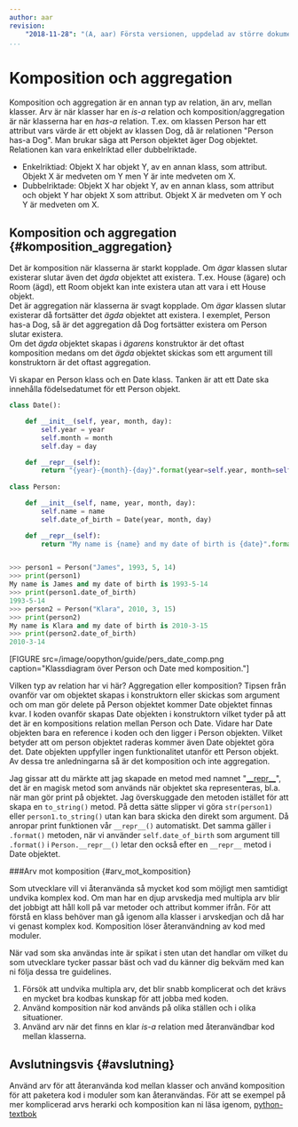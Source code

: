 ```yaml
---
author: aar
revision:
    "2018-11-28": "(A, aar) Första versionen, uppdelad av större dokument."
...
```

Komposition och aggregation
==================================

Komposition och aggregation är en annan typ av relation, än arv, mellan klasser. Arv är när klasser har en _is-a_ relation och komposition/aggregation är när klasserna har en _has-a_ relation. T.ex. om klassen Person har ett attribut vars värde är ett objekt av klassen Dog, då är relationen "Person has-a Dog". Man brukar säga att Person objektet äger Dog objektet. 
Relationen kan vara enkelriktad eller dubbelriktade.

* Enkelriktiad: Objekt X har objekt Y, av en annan klass, som attribut. Objekt X är medveten om Y men Y är inte medveten om X.
* Dubbelriktade: Objekt X har objekt Y, av en annan klass, som attribut och objekt Y har objekt X som attribut. Objekt X är medveten om Y och Y är medveten om X.



Komposition och aggregation {#komposition_aggregation}
------------------------------

Det är komposition när klasserna är starkt kopplade. Om _ägar_ klassen slutar existerar slutar även det _ägda_ objektet att existera. T.ex. House (ägare) och Room (ägd), ett Room objekt kan inte existera utan att vara i ett House objekt.  
Det är aggregation när klasserna är svagt kopplade. Om _ägar_ klassen slutar existerar då fortsätter det _ägda_ objektet att existera.
I exemplet, Person has-a Dog, så är det aggregation då Dog fortsätter existera om Person slutar existera.  
Om det _ägda_ objektet skapas i _ägarens_ konstruktor är det oftast komposition medans om det _ägda_ objektet skickas som ett argument till konstruktorn är det oftast aggregation.

Vi skapar en Person klass och en Date klass. Tanken är att ett Date ska innehålla födelsedatumet för ett Person objekt.

```python
class Date():

    def __init__(self, year, month, day):
        self.year = year
        self.month = month
        self.day = day

    def __repr__(self):
        return "{year}-{month}-{day}".format(year=self.year, month=self.month, day=self.day)
        
class Person:

    def __init__(self, name, year, month, day):
        self.name = name
        self.date_of_birth = Date(year, month, day)

    def __repr__(self):
        return "My name is {name} and my date of birth is {date}".format(name=self.name, date=self.date_of_birth)


>>> person1 = Person("James", 1993, 5, 14)
>>> print(person1)
My name is James and my date of birth is 1993-5-14
>>> print(person1.date_of_birth)
1993-5-14
>>> person2 = Person("Klara", 2010, 3, 15)
>>> print(person2)
My name is Klara and my date of birth is 2010-3-15
>>> print(person2.date_of_birth)
2010-3-14
```

[FIGURE src=/image/oopython/guide/pers_date_comp.png caption="Klassdiagram över Person och Date med komposition."]

Vilken typ av relation har vi här? Aggregation eller komposition? Tipsen från ovanför var om objektet skapas i konstruktorn eller skickas som argument och om man gör delete på Person objektet kommer Date objektet finnas kvar. I koden ovanför skapas Date objekten i konstruktorn vilket tyder på att det är en kompositions relation mellan Person och Date. Vidare har Date objekten bara en reference i koden och den ligger i Person objekten. Vilket betyder att om person objektet raderas kommer även Date objektet göra det. Date objekten uppfyller ingen funktionalitet utanför ett Person objekt. Av dessa tre anledningarna så är det komposition och inte aggregation.

Jag gissar att du märkte att jag skapade en metod med namnet "[\_\_repr\_\_](https://docs.python.org/3/reference/datamodel.html#object.__repr__)", det är en magisk metod som används när objektet ska representeras, bl.a. när man gör print på objektet. Jag överskuggade den metoden istället för att skapa en `to_string()` metod. På detta sätte slipper vi göra `str(person1)` eller `person1.to_string()` utan kan bara skicka den direkt som argument. Då anropar print funktionen vår `__repr__()` automatiskt. Det samma gäller i `.format()` metoden, när vi använder `self.date_of_birth` som argument till `.format()` i `Person.__repr__()` letar den också efter en `__repr__` metod i Date objektet.



###Arv mot komposition {#arv_mot_komposition}

Som utvecklare vill vi återanvända så mycket kod som möjligt men samtidigt undvika komplex kod.
Om man har en djup arvskedja med multipla arv blir det jobbigt att håll koll på var metoder och attribut kommer ifrån. För att förstå en klass behöver man gå igenom alla klasser i arvskedjan och då har vi genast komplex kod.
Komposition löser återanvändning av kod med moduler.

När vad som ska användas inte är spikat i sten utan det handlar om vilket du som utvecklare tycker passar bäst och vad du känner dig bekväm med kan ni följa dessa tre guidelines.

1. Försök att undvika multipla arv, det blir snabb komplicerat och det krävs en mycket bra kodbas kunskap för att jobba med koden.
2. Använd komposition när kod används på olika ställen och i olika situationer.
3. Använd arv när det finns en klar _is-a_ relation med återanvändbar kod mellan klasserna.



Avslutningsvis {#avslutning}
------------------------------

Använd arv för att återanvända kod mellan klasser och använd komposition för att paketera kod i moduler som kan återanvändas.
För att se exempel på mer komplicerad arvs herarki och komposition kan ni läsa igenom, [python-textbok](https://python-textbok.readthedocs.org/en/latest/Object_Oriented_Programming.html#)